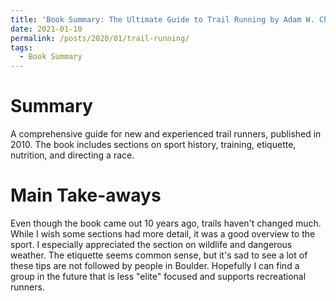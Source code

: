 ```yaml
---
title: 'Book Summary: The Ultimate Guide to Trail Running by Adam W. Chase and Nancy Hobbs'
date: 2021-01-10
permalink: /posts/2020/01/trail-running/
tags:
  - Book Summary
---
```


# Summary
A comprehensive guide for new and experienced trail runners, published in 2010. The book includes sections on sport history, training, etiquette, nutrition, and directing a race.

# Main Take-aways
Even though the book came out 10 years ago, trails haven't changed much. While I wish some sections had more detail, it was a good overview to the sport. I especially appreciated the section on wildlife and dangerous weather. The etiquette seems common sense, but it's sad to see a lot of these tips are not followed by people in Boulder. Hopefully I can find a group in the future that is less "elite" focused and supports recreational runners.
